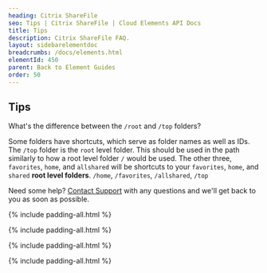```yaml
---
heading: Citrix ShareFile
seo: Tips | Citrix ShareFile | Cloud Elements API Docs
title: Tips
description: Citrix ShareFile FAQ.
layout: sidebarelementdoc
breadcrumbs: /docs/elements.html
elementId: 450
parent: Back to Element Guides
order: 50
---
```


## Tips

What's the difference between the `/root` and `/top` folders?

Some folders have shortcuts, which serve as folder names as well as IDs.  The `/top` folder is the `root` level folder.  This should be used in the path similarly to how a root level folder `/` would be used.  The other three, `favorites`, `home`, and `allshared` will be shortcuts to your `favorites`, `home`, and `shared` __root level folders__.
`/home`, `/favorites`, `/allshared`, `/top`


Need some help? [Contact Support](mailto:support@cloud-elements.com) with any questions and we'll get back to you as soon as possible.

{% include padding-all.html %}

{% include padding-all.html %}

{% include padding-all.html %}

{% include padding-all.html %}
